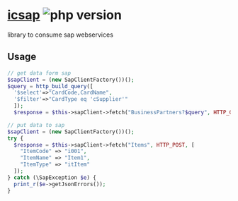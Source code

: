 # [icsap](https://github.com/ictorch/icsap) ![php version](https://img.shields.io/badge/php-%3E%3D7.4-blue)

library to consume sap webservices

## Usage

```php
// get data form sap
$sapClient = (new SapClientFactory())();
$query = http_build_query([
  '$select'=>"CardCode,CardName",
  '$filter'=>"CardType eq 'cSupplier'"
  ]);
  $response = $this->sapClient->fetch("BusinessPartners?$query", HTTP_GET, [], ["Prefer" => "odata.maxpagesize=100"]);
``` 

```php
// put data to sap
$sapClient = (new SapClientFactory())();
try {
  $response = $this->sapClient->fetch("Items", HTTP_POST, [
    "ItemCode" => "i001",
    "ItemName" => "Item1",
    "ItemType" => "itItem"
  ]);
} catch (\SapException $e) {
  print_r($e->getJsonErrors());
}
``` 